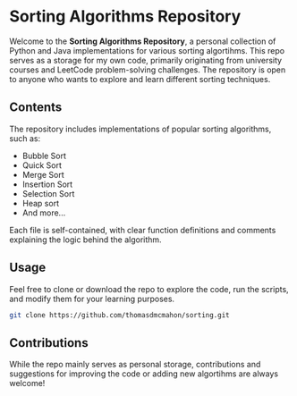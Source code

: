 # Sorting Algorithms Repository

Welcome to the **Sorting Algorithms Repository**, a personal collection of Python and Java implementations for various sorting algortihms. This repo serves
as a storage for my own code, primarily originating from university courses and LeetCode problem-solving challenges. The repository is open to anyone who wants
to explore and learn different sorting techniques.

## Contents
The repository includes implementations of popular sorting algorithms, such as:
- Bubble Sort
- Quick Sort
- Merge Sort
- Insertion Sort
- Selection Sort
- Heap sort
- And more...

Each file is self-contained, with clear function definitions and comments explaining the logic behind the algorithm.

## Usage
Feel free to clone or download the repo to explore the code, run the scripts, and modify them for your learning purposes.
```bash
git clone https://github.com/thomasdmcmahon/sorting.git
```

## Contributions
While the repo mainly serves as personal storage, contributions and suggestions for improving the code or adding new algortihms are always welcome!

